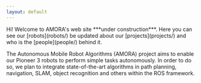 ```yaml
---
layout: default
---
```


<div class="lead pretty-links">
  Hi! Welcome to AMORA's web site ***under construction***. Here you can see our [robots](robots/) be updated about our [projects](projects/) and who is the [people](people/) behind it.

  The Autonomous Mobile Robot Algorithms (AMORA) project aims to enable our Pioneer 3 robots to perform simple tasks autonomously. In order to do so, we plan to integrate state-of-the-art algorithms in path planning, navigation, SLAM, object recognition and others within the ROS framework.

<!--   You would normally put your [full name](about/) here and say something *smart* about yourself.

  This could also be the good place to say were you are coming from, what you [do for a living](work/) and maybe what you are [interested in](projects/). You might also be [writing](articles/) about stuff.

  But after all this is your site and I'm just a **placeholder text** so what would i know about some *home page content*. -->
</div>
